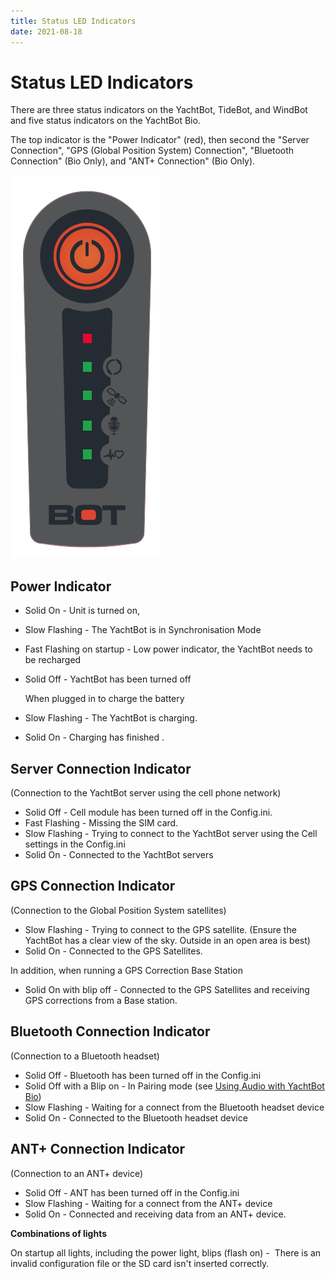 ```yaml
---
title: Status LED Indicators
date: 2021-08-18
---
```


# Status LED Indicators

There are three status indicators on the YachtBot, TideBot, and WindBot and five status indicators on the YachtBot Bio.

The top indicator is the "Power Indicator" (red), then second the "Server Connection", "GPS (Global Position System) Connection", "Bluetooth Connection" (Bio Only), and "ANT+ Connection" (Bio Only).

<img src="../../../assets/images/blob1446589582215.png" alt=""  height="613px" />

## Power Indicator

- Solid On - Unit is turned on,

- Slow Flashing - The YachtBot is in Synchronisation Mode

- Fast Flashing on startup - Low power indicator, the YachtBot needs to be recharged

- Solid Off - YachtBot has been turned off

  When plugged in to charge the battery

- Slow Flashing - The YachtBot is charging.

- Solid On - Charging has finished .

## Server Connection Indicator

(Connection to the YachtBot server using the cell phone network)

- Solid Off - Cell module has been turned off in the Config.ini.
- Fast Flashing - Missing the SIM card.
- Slow Flashing - Trying to connect to the YachtBot server using the Cell settings in the Config.ini
- Solid On - Connected to the YachtBot servers

## GPS Connection Indicator

(Connection to the Global Position System satellites)

- Slow Flashing - Trying to connect to the GPS satellite. (Ensure the YachtBot has a clear view of the sky. Outside in an open area is best)
- Solid On - Connected to the GPS Satellites.

In addition, when running a GPS Correction Base Station

- Solid On with blip off - Connected to the GPS Satellites and receiving GPS corrections from a Base station.

## Bluetooth Connection Indicator

(Connection to a Bluetooth headset)

- Solid Off - Bluetooth has been turned off in the Config.ini
- Solid Off with a Blip on - In Pairing mode (see [Using Audio with YachtBot Bio](../../YachtBot%20Products/YachtBot/YachtBot%20Bio%20-%20Using%20Audio%20devices.md))
- Slow Flashing - Waiting for a connect from the Bluetooth headset device
- Solid On - Connected to the Bluetooth headset device

## ANT+ Connection Indicator

(Connection to an ANT+ device)

- Solid Off - ANT has been turned off in the Config.ini
- Slow Flashing - Waiting for a connect from the ANT+ device
- Solid On - Connected and receiving data from an ANT+ device.

**Combinations of lights**

On startup all lights, including the power light, blips (flash on) -  There is an invalid configuration file or the SD card isn't inserted correctly.
